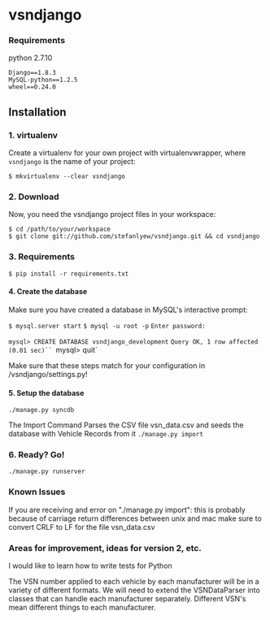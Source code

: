 # vsndjango

### Requirements

python 2.7.10
```
Django==1.8.3
MySQL-python==1.2.5
wheel==0.24.0
```

## Installation

### 1. virtualenv
Create a virtualenv for your own project with virtualenvwrapper, where `vsndjango` is the name of your project:

`$ mkvirtualenv --clear vsndjango`

### 2. Download
Now, you need the vsndjango project files in your workspace:

    $ cd /path/to/your/workspace
    $ git clone git://github.com/stefanlyew/vsndjango.git && cd vsndjango

### 3. Requirements

`$ pip install -r requirements.txt`

#### 4. Create the database
Make sure you have created a database in MySQL's interactive prompt:

`$ mysql.server start`
`$ mysql -u root -p`
`Enter password:`

`mysql> CREATE DATABASE vsndjango_development`
`Query OK, 1 row affected (0.01 sec)``
`mysql> quit`

Make sure that these steps match for your configuration in /vsndjango/settings.py!

#### 5. Setup the database
`./manage.py syncdb`

The Import Command Parses the CSV file vsn_data.csv and seeds the database with
Vehicle Records from it
`./manage.py import`

### 6. Ready? Go!
`./manage.py runserver`

### Known Issues
If you are receiving and error on "./manage.py import":
this is probably because of carriage return differences between unix and mac
make sure to convert CRLF to LF for the file vsn_data.csv

### Areas for improvement, ideas for version 2, etc.
I would like to learn how to write tests for Python

The VSN number applied to each vehicle by each manufacturer will be in a variety
of different formats.  We will need to extend the VSNDataParser into classes
that can handle each manufacturer separately.  Different VSN's mean different
things to each manufacturer.
